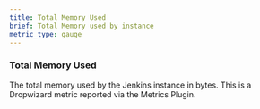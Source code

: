 ```yaml
---
title: Total Memory Used
brief: Total Memory used by instance
metric_type: gauge
---
```

### Total Memory Used
The total memory used by the Jenkins instance in bytes. This is a Dropwizard metric reported via the Metrics Plugin.
